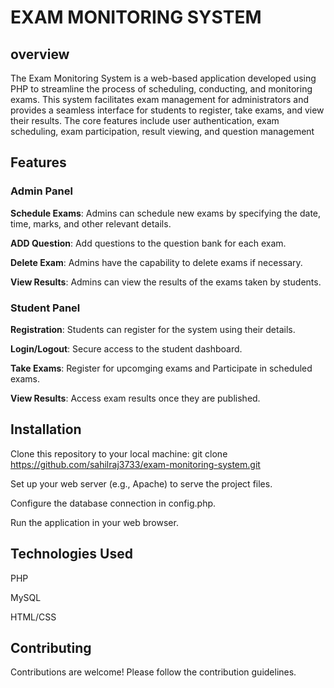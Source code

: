# EXAM MONITORING SYSTEM
## overview
The Exam Monitoring System is a web-based application developed using PHP to streamline the process of scheduling, conducting, and monitoring exams. This system facilitates exam management for administrators and provides a seamless interface for students to register, take exams, and view their results. The core features include user authentication, exam scheduling, exam participation, result viewing, and question management

## Features
### Admin Panel
**Schedule Exams**: Admins can schedule new exams by specifying the date, time, marks, and other relevant details.

**ADD Question**:  Add questions to the question bank for each exam.

**Delete Exam**:  Admins have the capability to delete exams if necessary.

**View Results**: Admins can view the results of the exams taken by students.

### Student Panel
**Registration**: Students can register for the system using their details.

**Login/Logout**: Secure access to the student dashboard.

**Take Exams**: Register for upcomging exams and Participate in scheduled exams.

**View Results**: Access exam results once they are published.


## Installation
Clone this repository to your local machine:
git clone https://github.com/sahilraj3733/exam-monitoring-system.git

Set up your web server (e.g., Apache) to serve the project files.

Configure the database connection in config.php.

Run the application in your web browser.

## Technologies Used
PHP

MySQL

HTML/CSS

## Contributing
Contributions are welcome! Please follow the contribution guidelines.
